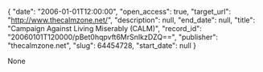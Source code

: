 {
  "date": "2006-01-01T12:00:00", 
  "open_access": true, 
  "target_url": "http://www.thecalmzone.net/", 
  "description": null, 
  "end_date": null, 
  "title": "Campaign Against Living Miserably (CALM)", 
  "record_id": "20060101T120000/pBet0hqpvft6MrSnIkzDZQ==", 
  "publisher": "thecalmzone.net", 
  "slug": 64454728, 
  "start_date": null
}

None
